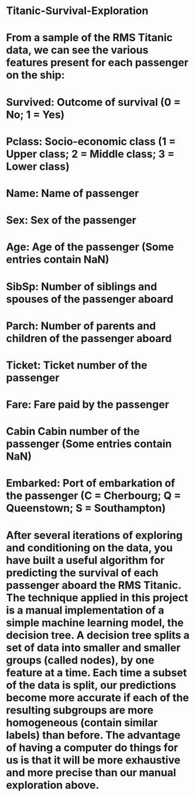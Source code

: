 # Titanic-Survival-Exploration
# From a sample of the RMS Titanic data, we can see the various features present for each passenger on the ship:
# Survived: Outcome of survival (0 = No; 1 = Yes)
# Pclass: Socio-economic class (1 = Upper class; 2 = Middle class; 3 = Lower class)
# Name: Name of passenger
# Sex: Sex of the passenger
# Age: Age of the passenger (Some entries contain NaN)
# SibSp: Number of siblings and spouses of the passenger aboard
# Parch: Number of parents and children of the passenger aboard
# Ticket: Ticket number of the passenger
# Fare: Fare paid by the passenger
# Cabin Cabin number of the passenger (Some entries contain NaN)
# Embarked: Port of embarkation of the passenger (C = Cherbourg; Q = Queenstown; S = Southampton)

# After several iterations of exploring and conditioning on the data, you have built a useful algorithm for predicting the survival of each passenger aboard the RMS Titanic. The technique applied in this project is a manual implementation of a simple machine learning model, the decision tree. A decision tree splits a set of data into smaller and smaller groups (called nodes), by one feature at a time. Each time a subset of the data is split, our predictions become more accurate if each of the resulting subgroups are more homogeneous (contain similar labels) than before. The advantage of having a computer do things for us is that it will be more exhaustive and more precise than our manual exploration above.
